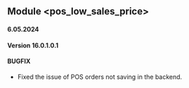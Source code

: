 ## Module <pos_low_sales_price>

#### 6.05.2024
#### Version 16.0.1.0.1
#### BUGFIX
- Fixed the issue of POS orders not saving in the backend.